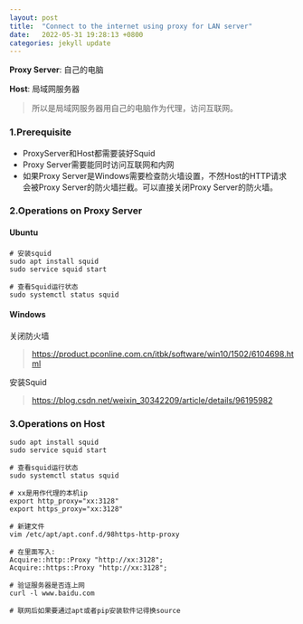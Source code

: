 ```yaml
---
layout: post
title:  "Connect to the internet using proxy for LAN server"
date:   2022-05-31 19:28:13 +0800
categories: jekyll update
---
```

**Proxy Server**: 自己的电脑

**Host**: 局域网服务器 

> 所以是局域网服务器用自己的电脑作为代理，访问互联网。



### 1.Prerequisite

- ProxyServer和Host都需要装好Squid
- Proxy Server需要能同时访问互联网和内网
- 如果Proxy Server是Windows需要检查防火墙设置，不然Host的HTTP请求会被Proxy Server的防火墙拦截。可以直接关闭Proxy Server的防火墙。



### 2.Operations on Proxy Server

#### Ubuntu

```shell
# 安装squid
sudo apt install squid
sudo service squid start

# 查看Squid运行状态
sudo systemctl status squid
```

#### Windows

关闭防火墙

> https://product.pconline.com.cn/itbk/software/win10/1502/6104698.html

安装Squid

> https://blog.csdn.net/weixin_30342209/article/details/96195982



### 3.Operations on Host 

```shell
sudo apt install squid
sudo service squid start

# 查看squid运行状态
sudo systemctl status squid

# xx是用作代理的本机ip
export http_proxy="xx:3128"
export https_proxy="xx:3128"

# 新建文件
vim /etc/apt/apt.conf.d/98https-http-proxy

# 在里面写入:
Acquire::http::Proxy "http://xx:3128";
Acquire::https::Proxy "http://xx:3128";

# 验证服务器是否连上网
curl -l www.baidu.com

# 联网后如果要通过apt或者pip安装软件记得换source
```

